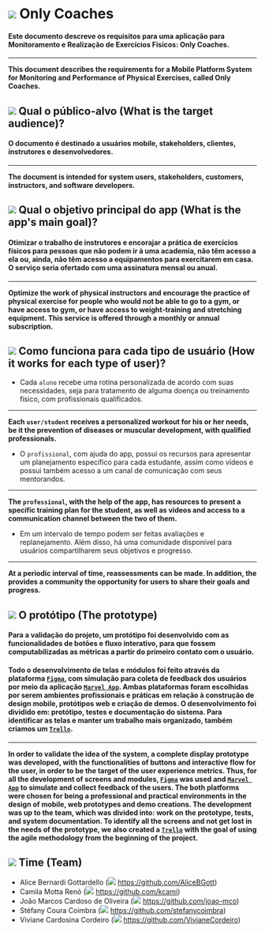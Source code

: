 # <img src="https://img.icons8.com/external-wanicon-lineal-color-wanicon/40/null/external-application-business-innovation-wanicon-lineal-color-wanicon.png"/> Only Coaches
#### Este documento descreve os requisitos para uma aplicação para Monitoramento e Realização de Exercícios Físicos: Only Coaches.
----
**This document describes the requirements for a Mobile Platform System for Monitoring and Performance of Physical Exercises, called Only Coaches.**


## <img src="https://img.icons8.com/external-flaticons-lineal-color-flat-icons/40/null/external-public-public-relations-agency-flaticons-lineal-color-flat-icons-3.png"/> Qual o público-alvo (What is the target audience)?
#### O documento é destinado a usuários mobile, stakeholders, clientes, instrutores e desenvolvedores.
----
**The document is intended for system users, stakeholders, customers, instructors, and software developers.**

## <img src="https://img.icons8.com/emoji/40/null/bullseye.png"/> Qual o objetivo principal do app (What is the app's main goal)?
#### Otimizar o trabalho de instrutores e encorajar a prática de exercícios físicos para pessoas que não podem ir à uma academia, não têm acesso a ela ou, ainda, não têm acesso a equipamentos para exercitarem em casa. O serviço seria ofertado com uma assinatura mensal ou anual.
----
**Optimize the work of physical instructors and encourage the practice of physical exercise for people who would not be able to go to a gym, or have access to gym, or have access to weight-training and stretching equipment. This service is offered through a monthly or annual subscription.**

## <img src="https://img.icons8.com/external-wanicon-lineal-color-wanicon/40/null/external-human-resources-teamwork-wanicon-lineal-color-wanicon.png"/> Como funciona para cada tipo de usuário (How it works for each type of user)?
* Cada `aluno` recebe uma rotina personalizada de acordo com suas necessidades, seja para tratamento de alguma doença ou treinamento físico, com profissionais qualificados.
----
**Each `user/student` receives a personalized workout for his or her needs, be it the prevention of diseases or muscular development, with qualified professionals.**
* O `profissional`, com ajuda do app, possui os recursos para apresentar um planejamento específico para cada estudante, assim como vídeos e possui também acesso a um canal de comunicação com seus mentorandos.
----
**The `professional`, with the help of the app, has resources to present a specific training plan for the student, as well as videos and access to a communication channel between the two of them.**
* Em um intervalo de tempo podem ser feitas avaliações e replanejamento. Além disso, há uma comunidade disponível para usuários compartilharem seus objetivos e progresso.
----
**At a periodic interval of time, reassessments can be made. In addition, the provides a community the opportunity for users to share their goals and progress.**

## <img src="https://img.icons8.com/external-flaticons-lineal-color-flat-icons/40/null/external-prototype-web-development-flaticons-lineal-color-flat-icons.png"/> O protótipo (The prototype)
#### Para a validação do projeto, um protótipo foi desenvolvido com as funcionalidades de botões e fluxo interativo, para que fossem computabilizadas as métricas a partir do primeiro contato com o usuário.
#### Todo o desenvolvimento de telas e módulos foi feito através da plataforma [`Figma`](https://www.figma.com/proto/YVTW7TJ1Y3j2qQ04oGfbOA/OnlyCoaches?node-id=93%3A), com simulação para coleta de feedback dos usuários por meio da aplicação [`Marvel App`](https://marvelapp.com/start-user-test/2DjiRkZblkxBY6z3L7N3). Ambas plataformas foram escolhidas por serem ambientes profissionais e práticas em relação à construção de design mobile, protótipos web e criação de demos. O desenvolvimento foi dividido em: protótipo, testes e documentação do sistema. Para identificar as telas e manter um trabalho mais organizado, também criamos um [`Trello`](https://trello.com/).
----
**In order to validate the idea of the system, a complete display prototype was developed, with the functionalities of buttons and interactive flow for the user, in order to be the target of the user experience metrics.
Thus, for all the development of screens and modules, [`Figma`](https://www.figma.com/) was used and [`Marvel App`](https://marvelapp.com/start-user-test/2DjiRkZblkxBY6z3L7N3) to simulate and collect feedback of the users. The both platforms were chosen for being a professional and practical environments in the design of mobile, web prototypes and demo creations. The development was up to the team, which was divided into: work on the prototype, tests, and system documentation. To identify all the screens and not get lost in the needs of the prototype, we also created a [`Trello`](https://trello.com/) with the goal of using the agile methodology from the beginning of the project.**

## <img src="https://img.icons8.com/external-kiranshastry-lineal-color-kiranshastry/30/000000/external-developer-coding-kiranshastry-lineal-color-kiranshastry-1.png"/> Time (Team)
* Alice Bernardi Gottardello (<img src="https://img.icons8.com/ios-glyphs/30/000000/github.png"/> https://github.com/AliceBGott)
* Camila Motta Renó (<img src="https://img.icons8.com/ios-glyphs/30/000000/github.png"/> https://github.com/kcami)
* João Marcos Cardoso de Oliveira (<img src="https://img.icons8.com/ios-glyphs/30/000000/github.png"/> https://github.com/joao-mco)
* Stéfany Coura Coimbra (<img src="https://img.icons8.com/ios-glyphs/30/000000/github.png"/> https://github.com/stefanycoimbra)
* Viviane Cardosina Cordeiro (<img src="https://img.icons8.com/ios-glyphs/30/000000/github.png"/> https://github.com/VivianeCordeiro)
